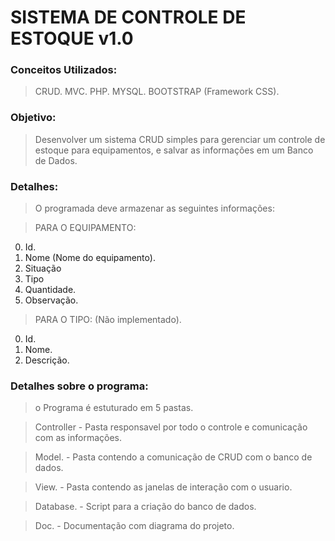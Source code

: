 # SISTEMA DE CONTROLE DE ESTOQUE v1.0

### Conceitos Utilizados:

>CRUD.
>MVC.
>PHP.
>MYSQL.
>BOOTSTRAP (Framework CSS).

### Objetivo: 

>Desenvolver um sistema CRUD simples para gerenciar um controle de estoque para equipamentos, e salvar as informações em um Banco de Dados.

### Detalhes:

>O programada deve armazenar as seguintes informações:

> PARA O EQUIPAMENTO:

0. Id.
1. Nome (Nome do equipamento).
2. Situação
3. Tipo
4. Quantidade.
5. Observação.

> PARA O TIPO: (Não implementado).

0. Id.
1. Nome.
2. Descrição.



### Detalhes sobre o programa:

> o Programa é estuturado em 5 pastas.

> Controller - Pasta responsavel por todo o controle e comunicação com as informações. 

> Model.     - Pasta contendo a comunicação de CRUD com o banco de dados.

> View.      - Pasta contendo as janelas de interação com o usuario.

> Database.  - Script para a criação do banco de dados.

> Doc.       - Documentação com diagrama do projeto.




